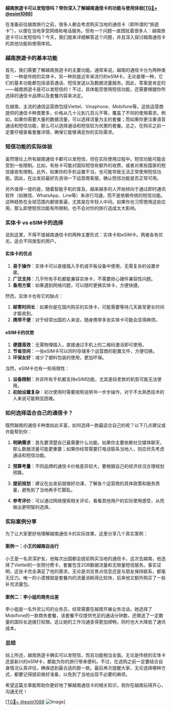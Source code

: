 **越南旅遊卡可以发短信吗？带你深入了解越南通信卡的功能与使用体验[[TG💪+ @esim1088](https://t.me/s/esim1088)]**

在准备前往越南旅行之前，很多人都会考虑购买当地的通信卡（即所谓的“旅遊卡”），以便在当地享受网络和电话服务。但有一个问题一直困扰着很多人：越南旅遊卡可以发短信吗？今天，我们就来详细解答这个问题，并且深入探讨越南通信卡的其他功能和使用体验。

### 越南旅遊卡的基本功能

首先，我们需要了解越南旅遊卡的主要功能。通常来说，越南的通信卡分为两种类型：一种是传统的实体卡，另一种则是近年来流行的eSIM卡。无论是哪一种，它们的基本功能都包括语音通话、短信发送以及数据流量服务。因此，答案是肯定的——越南旅遊卡是可以发短信的！不过，具体能否使用短信功能，还需要根据你所选择的通信卡品牌以及套餐内容来决定。

在越南，主流的通信运营商包括Viettel、Vinaphone、Mobifone等。这些运营商提供的通信卡种类繁多，价格从几十元到几百元不等，覆盖了不同的使用需求。例如，如果你需要大量的数据流量，可以选择流量为主的套餐；而如果你更注重语音通话和短信功能，那么可以选择通话和短信较为优惠的套餐。总之，在购买之前一定要仔细查看套餐详情，确保它能够满足你的实际需求。

### 短信功能的实际体验

虽然理论上所有越南通信卡都可以发短信，但在实际使用过程中，短信功能可能会受到一些限制。比如，有些卡可能对国际短信有额外的收费，或者对某些国家的短信接收有限制。此外，如果你的手机设置不当，也可能导致无法正常使用短信功能。因此，在出发前最好先咨询一下运营商客服，确认短信功能是否正常可用。

另外值得一提的是，随着智能手机的普及，越来越多的人开始倾向于通过即时通讯软件（如微信、WhatsApp、Line等）来进行沟通，而不是依赖传统的短信功能。这种趋势在全球范围内都很普遍，尤其是在年轻人中间。如果你也习惯使用这些应用，那么即使短信功能有所限制，也不会对你的旅行造成太大影响。

### 实体卡 vs eSIM卡的选择

说到这里，不得不提越南通信卡的两种主要形式：实体卡和eSIM卡。两者各有优劣，适合不同类型的用户。

#### 实体卡的优点

1. **易于操作**：实体卡可以直接插入手机或平板设备中使用，无需复杂的设置步骤。
2. **广泛支持**：几乎所有手机都能兼容实体卡，不需要担心硬件兼容性问题。
3. **备用方案**：如果遇到网络问题，可以随时更换实体卡，方便快捷。

然而，实体卡也有它的缺点：

1. **邮寄时间长**：如果你是在国内购买的实体卡，可能需要等待几天甚至更长时间才能收到。
2. **携带不便**：对于经常出国的人来说，随身携带多张实体卡可能会显得麻烦。

#### eSIM卡的优势

1. **便捷高效**：无需物理插入，直接通过手机上的二维码激活即可使用。
2. **节省空间**：一张eSIM卡可以同时存储多个运营商的配置文件，方便切换。
3. **环保友好**：减少了塑料包装的使用，更加环保。

当然，eSIM卡也有一些局限性：

1. **设备限制**：并非所有手机都支持eSIM功能，尤其是较老款的机型可能无法使用。
2. **初始设置复杂**：初次使用时需要按照说明书一步步操作，对于不太熟悉技术的人来说可能稍显困难。

### 如何选择适合自己的通信卡？

既然越南的通信卡种类如此丰富，如何选择一款最适合自己的呢？以下几点建议或许能帮到你：

1. **明确需求**：首先要清楚自己最需要什么功能。如果你主要依赖社交媒体聊天，那么数据流量可能更重要；如果你经常需要打电话联系当地人，则应优先考虑通话和短信功能。

2. **预算考量**：不同品牌的通信卡价格差异较大，要根据自己的经济状况合理规划预算。

3. **提前规划**：建议在出发前就做好功课，了解各个运营商的具体政策和服务质量，避免到了当地再手忙脚乱。

4. **参考评价**：可以通过网络搜索相关评论，看看其他用户的实际使用感受，从而做出更明智的选择。

### 实际案例分享

为了让大家更好地理解越南通信卡的实际效果，这里分享几个真实案例：

#### 案例一：小王的越南自由行

小王是一名资深驴友，他每次出国都会提前购买当地的通信卡。这次去越南，他选择了Viettel的一张预付费卡，套餐包含2GB数据流量和无限量短信服务。事实证明，这张卡完全满足了他的需求。无论是浏览景点信息还是与朋友保持联系，都毫无压力。唯一的小遗憾就是套餐内的流量消耗得比较快，后来他又额外购买了一些补充流量包。

#### 案例二：李小姐的商务出差

李小姐是一名外贸公司的业务员，经常需要在越南开展业务洽谈。她选择了Mobifone的一款商务套餐，该套餐不仅提供充足的通话分钟数，还赠送了一定数量的国际长途拨打权限。这让她的工作沟通变得更加顺畅，同时也大大降低了通讯成本。

### 总结

综上所述，越南旅遊卡确实可以发短信，而且功能相当全面。无论是传统的实体卡还是新兴的eSIM卡，都能为你的旅行带来便利。不过，在选购之前一定要结合自身情况认真评估，确保选到最合适的那一款。最后再次提醒大家，无论选择哪种方式，都要记得提前做好准备，以免到了当地出现不必要的麻烦。

希望这篇文章能帮助你更好地了解越南通信卡的相关知识，祝你在越南玩得开心，沟通无忧！

[[TG💪+ @esim1088](https://t.me/s/esim1088) ![Image](https://i.postimg.cc/4NQfJmqS/Snipaste-2025-05-13-00-14-12.png)]